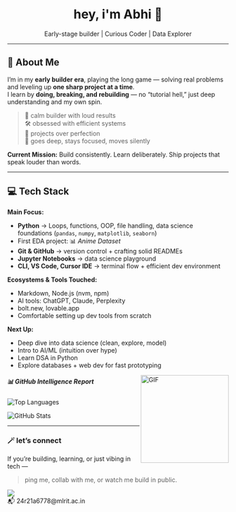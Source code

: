 <!-- ABHI's GitHub README -->

<h1 align="center">hey, i'm Abhi 👋</h1>
<p align="center">Early-stage builder | Curious Coder | Data Explorer</p>

---

## 🚀 About Me
I’m in my **early builder era**, playing the long game — solving real problems and leveling up **one sharp project at a time**.  
I learn by **doing, breaking, and rebuilding** — no “tutorial hell,” just deep understanding and my own spin.  

> 🧘 calm builder with loud results  
> 🛠 obsessed with efficient systems  
> 🧱 projects over perfection  
> 🧠 goes deep, stays focused, moves silently  

**Current Mission:** Build consistently. Learn deliberately. Ship projects that speak louder than words.

---

## 💻 Tech Stack
**Main Focus:**  
- **Python** → Loops, functions, OOP, file handling, data science foundations (`pandas`, `numpy`, `matplotlib`, `seaborn`)  
- First EDA project: 📊 *Anime Dataset*  
- **Git & GitHub** → version control + crafting solid READMEs  
- **Jupyter Notebooks** → data science playground  
- **CLI, VS Code, Cursor IDE** → terminal flow + efficient dev environment  

**Ecosystems & Tools Touched:**  
- Markdown, Node.js (nvm, npm)  
- AI tools: ChatGPT, Claude, Perplexity  
- bolt.new, lovable.app  
- Comfortable setting up dev tools from scratch  

**Next Up:**  
- Deep dive into data science (clean, explore, model)  
- Intro to AI/ML (intuition over hype)  
- Learn DSA in Python  
- Explore databases + web dev for fast prototyping  

<img align="right" alt="GIF" height="200px" src="https://media4.giphy.com/media/v1.Y2lkPTc5MGI3NjExaG8wbXg0d2JnYThiNnZlNmtqNGFkanhqaWF1Z3lzdjZ5bjJyd212ZCZlcD12MV9pbnRlcm5hbF9naWZfYnlfaWQmY3Q9Zw/tuCFp8rod0x3O/giphy.gif" />


##### 📊 GitHub Intelligence Report

![Top Languages](https://github-readme-stats.vercel.app/api/top-langs/?username=Abhiix0&layout=compact&theme=radical&hide_border=true&cache_seconds=86400)

![GitHub Stats](https://github-readme-stats.vercel.app/api?username=Abhiix0&show_icons=true&theme=radical&hide_border=true&cache_seconds=86400)

---

### 🪄 let’s connect

If you’re building, learning, or just vibing in tech —  
> ping me, collab with me, or watch me build in public.
> <p align="center">
  <a href="https://www.linkedin.com/in/abhinav-sai-g-942bb5333">
    <img src="https://img.shields.io/badge/LinkedIn-0A66C2?style=flat&logo=linkedin&logoColor=white"/>
  </a><br>
  📬 24r21a6778@mlrit.ac.in
</p>
